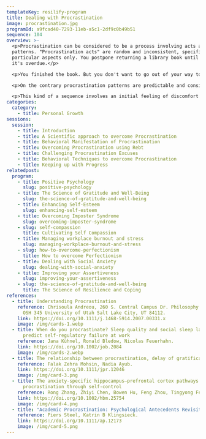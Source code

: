```yaml
---
templateKey: resilify-program
title: Dealing with Procrastination
image: procrastination.jpg
programId: a9fcad40-7293-11eb-a5c1-2df9c0b49b51
sequence: 104
overview: >-
  <p>Procrastination can be considered to be a process involving acts and
  patterns. "Procrastination acts" are random and inconsistent, specific to
  particular aspects only. You postpone returning a library book until after
  it's overdue.</p>

  <p>You finished the book. But you don't want to go out of your way to return it on time. This is an isolated occurrence since you typically promptly return what you borrow.</p>

  <p>On the contrary procrastination patterns are predictable and consistent habitual delays that are not situation specific, but follow an identifiable sequence.</p>

  <p>This kind of a sequence involves an initial feeling of discomfort about a task and then aimlessly moving to another task which perhaps might be irrelevant.  </p>
categories:
  category:
    - title: Personal Growth
sessions:
  session:
    - title: Introduction
    - title: A Scientific approach to overcome Procrastination
    - title: Behavioral Manifestation of Procrastination
    - title: Overcoming Procrastination using Rebt
    - title: Challenging Procrastination Excuses
    - title: Behavioral Techniques to overcome Procrastination
    - title: Keeping up with Progress
relatedpost:
  program:
    - title: Positive Psychology
      slug: positive-psychology
    - title: The Science of Gratitude and Well-Being
      slug: the-science-of-gratitude-and-well-being
    - title: Enhancing Self-Esteem
      slug: enhancing-self-esteem
    - title: Overcoming Imposter Syndrome
      slug: overcoming-imposter-syndrome
    - slug: self-compassion
      title: Cultivating Self Compassion
    - title: Managing workplace burnout and stress
      slug: managing-workplace-burnout-and-stress
    - slug: how-to-overcome-perfectionism
      title: How to overcome Perfectionism
    - title: Dealing with Social Anxiety
      slug: dealing-with-social-anxiety
    - title: Improving your Assertiveness
      slug: improving-your-assertiveness
    - slug: the-science-of-gratitude-and-well-being
      title: The Science of Resilience and Coping
references:
  - title: Understanding Procrastination
    reference: Chrisoula Andreou, 260 S. Central Campus Dr. Philosophy Department,
      OSH 345 University of Utah Salt Lake City, UT 84112.
    link: https://doi.org/10.1111/j.1468-5914.2007.00331.x
    image: /img/cards-1.webp
  - title: When do you procrastinate? Sleep quality and social sleep lag jointly
      predict self-regulatory failure at work
    reference: Jana Kühnel, Ronald Bledow, Nicolas Feuerhahn.
    link: https://doi.org/10.1002/job.2084
    image: /img/cards-2.webp
  - title: The relationship between procrastination, delay of gratification
    reference: Falak Zehra Mohsin, Nadia Ayub.
    link: https://doi.org/10.1111/jpr.12046
    image: /img/card-3.png
  - title: The anxiety-specific hippocampus–prefrontal cortex pathways links to
      procrastination through self-control
    reference: Rong Zhang, Zhiyi Chen, Bowen Hu, Feng Zhou, Tingyong Feng.
    link: https://doi.org/10.1002/hbm.25754
    image: /img/card-4.png
  - title: "Academic Procrastination: Psychological Antecedents Revisited"
    reference: Piers Steel, Katrin B Klingsieck.
    link: https://doi.org/10.1111/ap.12173
    image: /img/card-5.png
---
```

